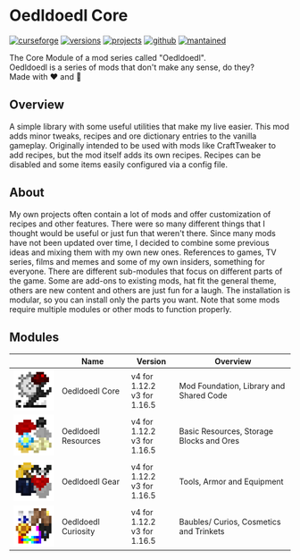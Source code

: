 # Oedldoedl Core

[![curseforge](https://img.shields.io/static/v1?message=%20curseforge&logo=curseforge&style=for-the-badge&labelColor=f16436&color=1a1a1a&logoColor=0d0d0d&label)](https://www.curseforge.com/minecraft/mc-mods/oedldoedl-core)
[![versions](https://img.shields.io/static/v1?message=for%201.12.2%20|%201.16.5&logo=curseforge&style=for-the-badge&labelColor=f16436&color=1a1a1a&logoColor=0d0d0d&label)](https://www.curseforge.com/minecraft/mc-mods/oedldoedl-core/files/all)
[![projects](https://img.shields.io/static/v1?message=%20more%20projects&logo=curseforge&style=for-the-badge&labelColor=f16436&color=1a1a1a&logoColor=0d0d0d&label)](https://www.curseforge.com/members/thep2wking/projects)
[![github](https://img.shields.io/static/v1?message=github&logo=github&style=for-the-badge&labelColor=010409&color=161b22&logoColor=e6edf3&label)](https://github.com/thep2wking/oedldoedl-core)
[![mantained](https://img.shields.io/static/v1?message=%20mantained&logo=github&style=for-the-badge&labelColor=green&color=161b22&logoColor=0d0d0d&label)](https://github.com/thep2wking/oedldoedl-core)

The Core Module of a mod series called "Oedldoedl".  
Oedldoedl is a series of mods that don't make any sense, do they?  
Made with ❤️ and 🥢

## Overview

A simple library with some useful utilities that make my live easier. This mod adds minor tweaks, recipes and ore dictionary entries to the vanilla gameplay. Originally intended to be used with mods like CraftTweaker to add recipes, but the mod itself adds its own recipes. Recipes can be disabled and some items easily configured via a config file.

## About

My own projects often contain a lot of mods and offer customization of recipes and other features. There were so many different things that I thought would be useful or just fun that weren't there. Since many mods have not been updated over time, I decided to combine some previous ideas and mixing them with my own new ones. References to games, TV series, films and memes and some of my own insiders, something for everyone. There are different sub-modules that focus on different parts of the game. Some are add-ons to existing mods, hat fit the general theme, others are new content and others are just fun for a laugh. The installation is modular, so you can install only the parts you want. Note that some mods require multiple modules or other mods to function properly.

## Modules

|                                                                                                           | Name                | Version                           | Overview                                 |
| --------------------------------------------------------------------------------------------------------- | ------------------- | --------------------------------- | ---------------------------------------- |
| [![core](logo/logo_core.png)](https://www.curseforge.com/minecraft/mc-mods/oedldoedl-core)                | Oedldoedl Core      | v4 for 1.12.2 </br> v3 for 1.16.5 | Mod Foundation, Library and Shared Code  |
| [![resources](logo/logo_resources.png)](https://www.curseforge.com/minecraft/mc-mods/oedldoedl-resources) | Oedldoedl Resources | v4 for 1.12.2 </br> v3 for 1.16.5 | Basic Resources, Storage Blocks and Ores |
| [![gear](logo/logo_gear.png)](https://www.curseforge.com/minecraft/mc-mods/oedldoedl-gear)                | Oedldoedl Gear      | v4 for 1.12.2 </br> v3 for 1.16.5 | Tools, Armor and Equipment               |
| [![curiosity](logo/logo_curiosity.png)](https://www.curseforge.com/minecraft/mc-mods/oedldoedl-curiosity) | Oedldoedl Curiosity | v4 for 1.12.2 </br> v3 for 1.16.5 | Baubles/ Curios, Cosmetics and Trinkets  |
